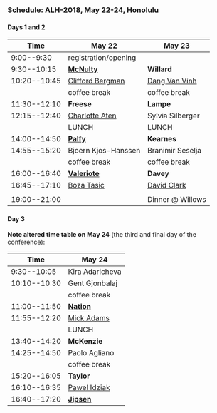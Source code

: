 ### Schedule: ALH-2018, May 22-24, Honolulu

#### Days 1 and 2

| Time         | May 22               | May 23           |
| ---          | ---                  |---               |
| 9:00--9:30   | registration/opening |                  |
| 9:30--10:15  | [**McNulty**](./abstracts/McNulty.md)          | **Willard**      |
| 10:20--10:45 | [Clifford Bergman](./abstracts/Bergman.md)     | [Dang Van Vinh](./abstracts/Dang.md)    |
|              | coffee break         | coffee break     |
| 11:30--12:10 | **Freese**           | **Lampe**        |
| 12:15--12:40 | [Charlotte Aten](./abstracts/Aten.md)       | Sylvia Silberger |
|              | LUNCH                | LUNCH            |
| 14:00--14:50 | [**Palfy**](./abstracts/Palfy.md)            | **Kearnes**      |
| 14:55--15:20 | Bjoern Kjos-Hanssen  | Branimir Seselja |
|              | coffee break         | coffee break     |
| 16:00--16:40 | [**Valeriote**](./abstracts/Valeriote.md)        | **Davey**        |
| 16:45--17:10 | [Boza Tasic](./abstracts/TasicAbstract.pdf)           | [David Clark](./abstracts/Clark.md)      |
|              |                      |                  |
| 19:00--21:00 |                      | Dinner @ Willows |


#### Day 3
**Note altered time table on May 24** (the third and final day of the conference):

| Time         | May 24         |
| ---          | ---            |
|  9:30--10:05 | Kira Adaricheva|
| 10:10--10:30 | Gent Gjonbalaj |
|              | coffee break   |
| 11:00--11:50 | [**Nation**](./abstracts/Nation.md)    |
| 11:55--12:20 | [Mick Adams](./abstracts/Adams.pdf)     |
|              | LUNCH          |
| 13:40--14:20 | **McKenzie**   |
| 14:25--14:50 | Paolo Agliano  |
|              | coffee break   |
| 15:20--16:05 | **Taylor**     |
| 16:10--16:35 | [Pawel Idziak](./abstracts/Idziak.md) |
| 16:40--17:20 | [**Jipsen**](./abstracts/Jipsen.md) |
